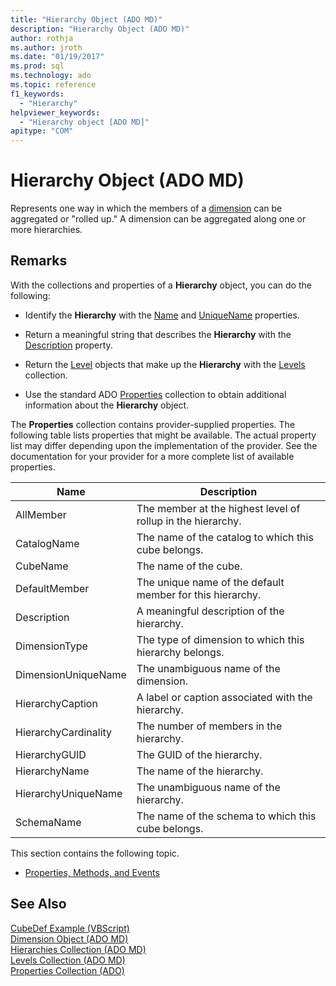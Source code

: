 ```yaml
---
title: "Hierarchy Object (ADO MD)"
description: "Hierarchy Object (ADO MD)"
author: rothja
ms.author: jroth
ms.date: "01/19/2017"
ms.prod: sql
ms.technology: ado
ms.topic: reference
f1_keywords:
  - "Hierarchy"
helpviewer_keywords:
  - "Hierarchy object [ADO MD]"
apitype: "COM"
---
```

# Hierarchy Object (ADO MD)
Represents one way in which the members of a [dimension](./dimension-object-ado-md.md) can be aggregated or "rolled up." A dimension can be aggregated along one or more hierarchies.  
  
## Remarks  
 With the collections and properties of a **Hierarchy** object, you can do the following:  
  
-   Identify the **Hierarchy** with the [Name](./name-property-ado-md.md) and [UniqueName](./uniquename-property-ado-md.md) properties.  
  
-   Return a meaningful string that describes the **Hierarchy** with the [Description](./description-property-ado-md.md) property.  
  
-   Return the [Level](./level-object-ado-md.md) objects that make up the **Hierarchy** with the [Levels](./levels-collection-ado-md.md) collection.  
  
-   Use the standard ADO [Properties](../ado-api/properties-collection-ado.md) collection to obtain additional information about the **Hierarchy** object.  
  
 The **Properties** collection contains provider-supplied properties. The following table lists properties that might be available. The actual property list may differ depending upon the implementation of the provider. See the documentation for your provider for a more complete list of available properties.  
  
|Name|Description|  
|----------|-----------------|  
|AllMember|The member at the highest level of rollup in the hierarchy.|  
|CatalogName|The name of the catalog to which this cube belongs.|  
|CubeName|The name of the cube.|  
|DefaultMember|The unique name of the default member for this hierarchy.|  
|Description|A meaningful description of the hierarchy.|  
|DimensionType|The type of dimension to which this hierarchy belongs.|  
|DimensionUniqueName|The unambiguous name of the dimension.|  
|HierarchyCaption|A label or caption associated with the hierarchy.|  
|HierarchyCardinality|The number of members in the hierarchy.|  
|HierarchyGUID|The GUID of the hierarchy.|  
|HierarchyName|The name of the hierarchy.|  
|HierarchyUniqueName|The unambiguous name of the hierarchy.|  
|SchemaName|The name of the schema to which this cube belongs.|  
  
 This section contains the following topic.  
  
-   [Properties, Methods, and Events](./hierarchy-object-properties-methods-and-events.md)  
  
## See Also  
 [CubeDef Example (VBScript)](./cubedef-example-vbscript.md)   
 [Dimension Object (ADO MD)](./dimension-object-ado-md.md)   
 [Hierarchies Collection (ADO MD)](./hierarchies-collection-ado-md.md)   
 [Levels Collection (ADO MD)](./levels-collection-ado-md.md)   
 [Properties Collection (ADO)](../ado-api/properties-collection-ado.md)